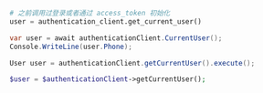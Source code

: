 ```python
# 之前调用过登录或者通过 access_token 初始化
user = authentication_client.get_current_user()
```

```csharp
var user = await authenticationClient.CurrentUser();
Console.WriteLine(user.Phone);
```

```java
User user = authenticationClient.getCurrentUser().execute();
```

```php
$user = $authenticationClient->getCurrentUser();
```

